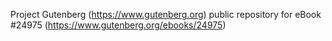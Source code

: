 Project Gutenberg (https://www.gutenberg.org) public repository for eBook #24975 (https://www.gutenberg.org/ebooks/24975)
